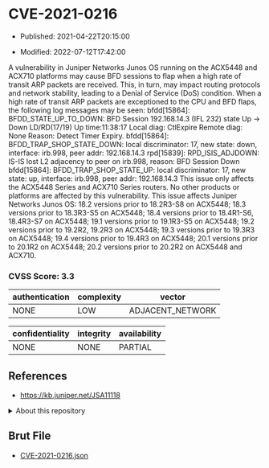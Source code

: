 # CVE-2021-0216

- Published: 2021-04-22T20:15:00

- Modified: 2022-07-12T17:42:00

A vulnerability in Juniper Networks Junos OS running on the ACX5448 and ACX710 platforms may cause BFD sessions to flap when a high rate of transit ARP packets are received. This, in turn, may impact routing protocols and network stability, leading to a Denial of Service (DoS) condition. When a high rate of transit ARP packets are exceptioned to the CPU and BFD flaps, the following log messages may be seen: bfdd[15864]: BFDD_STATE_UP_TO_DOWN: BFD Session 192.168.14.3 (IFL 232) state Up -> Down LD/RD(17/19) Up time:11:38:17 Local diag: CtlExpire Remote diag: None Reason: Detect Timer Expiry. bfdd[15864]: BFDD_TRAP_SHOP_STATE_DOWN: local discriminator: 17, new state: down, interface: irb.998, peer addr: 192.168.14.3 rpd[15839]: RPD_ISIS_ADJDOWN: IS-IS lost L2 adjacency to peer on irb.998, reason: BFD Session Down bfdd[15864]: BFDD_TRAP_SHOP_STATE_UP: local discriminator: 17, new state: up, interface: irb.998, peer addr: 192.168.14.3 This issue only affects the ACX5448 Series and ACX710 Series routers. No other products or platforms are affected by this vulnerability. This issue affects Juniper Networks Junos OS: 18.2 versions prior to 18.2R3-S8 on ACX5448; 18.3 versions prior to 18.3R3-S5 on ACX5448; 18.4 versions prior to 18.4R1-S6, 18.4R3-S7 on ACX5448; 19.1 versions prior to 19.1R3-S5 on ACX5448; 19.2 versions prior to 19.2R2, 19.2R3 on ACX5448; 19.3 versions prior to 19.3R3 on ACX5448; 19.4 versions prior to 19.4R3 on ACX5448; 20.1 versions prior to 20.1R2 on ACX5448; 20.2 versions prior to 20.2R2 on ACX5448 and ACX710.

### CVSS Score: **3.3**

| authentication | complexity | vector |
| --- | --- | --- |
| NONE | LOW | ADJACENT_NETWORK |

| confidentiality | integrity | availability |
| --- | --- | --- |
| NONE | NONE | PARTIAL |

## References

* https://kb.juniper.net/JSA11118

<details>
<summary>About this repository</summary> 

  This repository is part of the project [Live Hack CVE](https://github.com/Live-Hack-CVE). Main website can be found [www.live-hack.org](https://www.live-hack.org) 
  
  Made by [Sn0wAlice](https://github.com/Sn0wAlice) for the people that care about security and need to have a feed of the latest CVEs. Hope you enjoy it, don't forget to star the repo and follow me on [Twitter](https://twitter.com/Sn0wAlice) and [Github](https://github.com/Sn0wAlice). And that is my [personnal website](https://www.alice-snow.me/)

  - [Home Page](https://github.com/Live-Hack-CVE)
  - [Framework](https://github.com/Live-Hack-CVE/cve-framework)
  - [CVE database](https://github.com/Live-Hack-CVE/full_database)
  - [Changelog](https://github.com/Live-Hack-CVE/Changelog)
</details>

## Brut File

* [CVE-2021-0216.json](https://raw.githubusercontent.com/Live-Hack-CVE/full_database/main/cves/2021/CVE-2021-0216.json)

